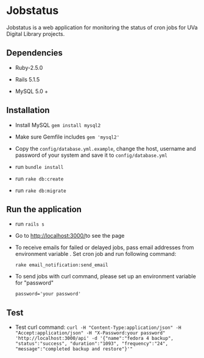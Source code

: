 # Jobstatus

Jobstatus is a web application for monitoring the status of cron jobs for UVa Digital Library projects. 

## Dependencies

* Ruby-2.5.0

* Rails 5.1.5

* MySQL 5.0 +

## Installation

* Install MySQL `gem install mysql2`

* Make sure Gemfile includes `gem 'mysql2'`

* Copy the `config/database.yml.example`, change the host, username and password of your system and save it to `config/database.yml` 

* run `bundle install`

* run `rake db:create`

* run `rake db:migrate`

## Run the application 

* run `rails s`

* Go to [http://localhost:3000/](http://localhost:3000/)to see the page

* To receive emails for failed or delayed jobs, pass email addresses from environment variable . Set cron job and run following command:
  
  `rake email_notification:send_email` 
  
* To send jobs with curl command, please set up an environment variable for "password"

  `password='your password'` 
  
## Test

* Test curl command: 
 `curl -H "Content-Type:application/json" -H "Accept:application/json" -H "X-Password:your password" 'http://localhost:3000/api' -d '{"name":"fedora 4 backup", "status":"success", "duration":"1093", "frequency":"24", "message":"completed backup and restore"}'"`
